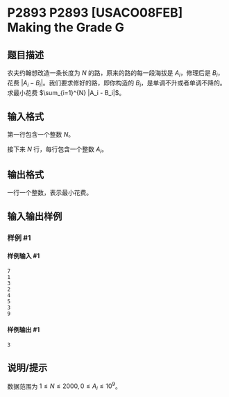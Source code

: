 # P2893 P2893 [USACO08FEB] Making the Grade G

## 题目描述

农夫约翰想改造一条长度为 $N$ 的路，原来的路的每一段海拔是 $A_i$，修理后是 $B_i$，花费 $|A_i - B_i|$。我们要求修好的路，即你构造的 $B_i$，是单调不升或者单调不降的。求最小花费 $\sum_{i=1}^{N} |A_i - B_i|$。

## 输入格式

第一行包含一个整数 $N$。

接下来 $N$ 行，每行包含一个整数 $A_i$。

## 输出格式

一行一个整数，表示最小花费。

## 输入输出样例

### 样例 #1

#### 样例输入 #1

```
7
1
3
2
4
5
3
9
```

#### 样例输出 #1

```
3
```

## 说明/提示

数据范围为 $1\le N\le 2000, 0\le A_i\le 10^9$。
